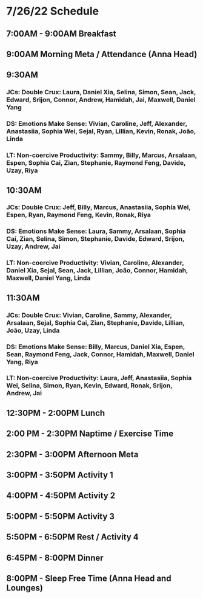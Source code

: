 # 7/26/22 Schedule

## 7:00AM - 9:00AM Breakfast
## 9:00AM Morning Meta / Attendance (Anna Head)
## 9:30AM
### JCs: Double Crux: Laura, Daniel Xia, Selina, Simon, Sean, Jack, Edward, Srijon, Connor, Andrew, Hamidah, Jai, Maxwell, Daniel Yang
### DS: Emotions Make Sense: Vivian, Caroline, Jeff, Alexander, Anastasiia, Sophia Wei, Sejal, Ryan, Lillian, Kevin, Ronak, João, Linda
### LT: Non-coercive Productivity: Sammy, Billy, Marcus, Arsalaan, Espen, Sophia Cai, Zian, Stephanie, Raymond Feng, Davide, Uzay, Riya
## 10:30AM
### JCs: Double Crux: Jeff, Billy, Marcus, Anastasiia, Sophia Wei, Espen, Ryan, Raymond Feng, Kevin, Ronak, Riya
### DS: Emotions Make Sense: Laura, Sammy, Arsalaan, Sophia Cai, Zian, Selina, Simon, Stephanie, Davide, Edward, Srijon, Uzay, Andrew, Jai
### LT: Non-coercive Productivity: Vivian, Caroline, Alexander, Daniel Xia, Sejal, Sean, Jack, Lillian, João, Connor, Hamidah, Maxwell, Daniel Yang, Linda
## 11:30AM
### JCs: Double Crux: Vivian, Caroline, Sammy, Alexander, Arsalaan, Sejal, Sophia Cai, Zian, Stephanie, Davide, Lillian, João, Uzay, Linda
### DS: Emotions Make Sense: Billy, Marcus, Daniel Xia, Espen, Sean, Raymond Feng, Jack, Connor, Hamidah, Maxwell, Daniel Yang, Riya
### LT: Non-coercive Productivity: Laura, Jeff, Anastasiia, Sophia Wei, Selina, Simon, Ryan, Kevin, Edward, Ronak, Srijon, Andrew, Jai

## 12:30PM - 2:00PM Lunch
## 2:00 PM - 2:30PM Naptime / Exercise Time
## 2:30PM - 3:00PM Afternoon Meta 
## 3:00PM - 3:50PM Activity 1
## 4:00PM - 4:50PM Activity 2
## 5:00PM - 5:50PM Activity 3
## 5:50PM - 6:50PM Rest / Activity 4
## 6:45PM - 8:00PM Dinner
## 8:00PM - Sleep Free Time (Anna Head and Lounges)
